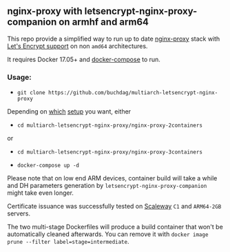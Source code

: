 ## nginx-proxy with letsencrypt-nginx-proxy-companion on armhf and arm64

This repo provide a simplified way to run up to date [nginx-proxy](https://github.com/nginx-proxy/nginx-proxy) stack with [Let's Encrypt support](https://github.com/nginx-proxy/docker-letsencrypt-nginx-proxy-companion) on non `amd64` architectures.

It requires Docker 17.05+ and [docker-compose](https://docs.docker.com/compose/install/#install-compose) to run.

### Usage:

- `git clone https://github.com/buchdag/multiarch-letsencrypt-nginx-proxy`

Depending on [which](https://github.com/nginx-proxy/docker-letsencrypt-nginx-proxy-companion/blob/master/docs/Basic-usage.md) [setup](https://github.com/nginx-proxy/docker-letsencrypt-nginx-proxy-companion/blob/master/docs/Advanced-usage) you want, either

- `cd multiarch-letsencrypt-nginx-proxy/nginx-proxy-2containers`

or

- `cd multiarch-letsencrypt-nginx-proxy/nginx-proxy-3containers`

- `docker-compose up -d`

Please note that on low end ARM devices, container build will take a while and DH parameters generation by `letsencrypt-nginx-proxy-companion` might take even longer.

Certificate issuance was successfully tested on [Scaleway](https://www.scaleway.com/) `C1` and `ARM64-2GB` servers.

The two multi-stage Dockerfiles will produce a build container that won't be automatically cleaned afterwards. You can remove it with `docker image prune --filter label=stage=intermediate`.
